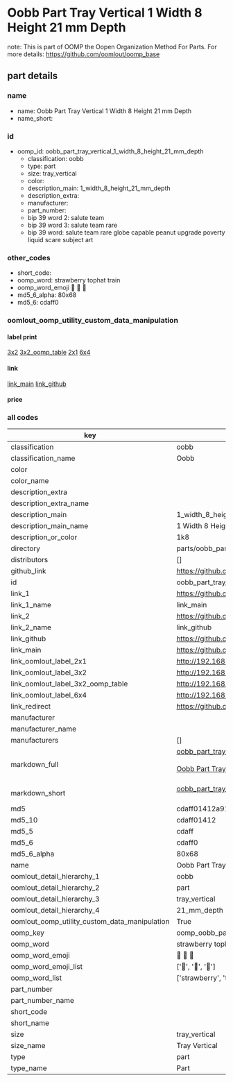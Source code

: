 # Oobb Part Tray Vertical 1 Width 8 Height 21 mm Depth  

note: This is part of OOMP the Oopen Organization Method For Parts. For more details: https://github.com/oomlout/oomp_base

##  part details
  







### name
* name: Oobb Part Tray Vertical 1 Width 8 Height 21 mm Depth
* name_short: 
### id
* oomp_id: oobb_part_tray_vertical_1_width_8_height_21_mm_depth
  * classification: oobb
  * type: part
  * size: tray_vertical
  * color: 
  * description_main: 1_width_8_height_21_mm_depth
  * description_extra: 
  * manufacturer: 
  * part_number: 
  * bip 39 word 2: salute team
  * bip 39 word 3: salute team rare
  * bip 39 word: salute team rare globe capable peanut upgrade poverty liquid scare subject art

### other_codes
* short_code: 
* oomp_word: strawberry tophat train
* oomp_word_emoji :strawberry: :tophat: :train:
* md5_6_alpha: 80x68
* md5_6: cdaff0






### oomlout_oomp_utility_custom_data_manipulation
#### label print
[3x2](http://192.168.1.245:1112/?label=oomp%2080x68)
[3x2_oomp_table](http://192.168.1.108:1112/?label=oomp%2080x68)
[2x1](http://192.168.1.242:1112/?label=oomp%2080x68)
[6x4](http://192.168.1.55:1112/?label=oomp%2080x68)    

#### link

[link_main](https://github.com/oomlout/oomlout_oomp_version_1_messy/tree/main/parts/oobb_part_tray_vertical_1_width_8_height_21_mm_depth) [link_github](https://github.com/oomlout/oomlout_oomp_version_1_messy/tree/main/parts/oobb_part_tray_vertical_1_width_8_height_21_mm_depth)                             

#### price







### all codes 
| key | value |  
| --- | --- |  
| classification | oobb |  
| classification_name | Oobb |  
| color |  |  
| color_name |  |  
| description_extra |  |  
| description_extra_name |  |  
| description_main | 1_width_8_height_21_mm_depth |  
| description_main_name | 1 Width 8 Height 21 mm Depth |  
| description_or_color | 1k8 |  
| directory | parts/oobb_part_tray_vertical_1_width_8_height_21_mm_depth |  
| distributors | [] |  
| github_link | https://github.com/oomlout/oomlout_oomp_part_src/tree/main/parts/oobb_part_tray_vertical_1_width_8_height_21_mm_depth |  
| id | oobb_part_tray_vertical_1_width_8_height_21_mm_depth |  
| link_1 | https://github.com/oomlout/oomlout_oomp_version_1_messy/tree/main/parts/oobb_part_tray_vertical_1_width_8_height_21_mm_depth |  
| link_1_name | link_main |  
| link_2 | https://github.com/oomlout/oomlout_oomp_version_1_messy/tree/main/parts/oobb_part_tray_vertical_1_width_8_height_21_mm_depth |  
| link_2_name | link_github |  
| link_github | https://github.com/oomlout/oomlout_oomp_version_1_messy/tree/main/parts/oobb_part_tray_vertical_1_width_8_height_21_mm_depth |  
| link_main | https://github.com/oomlout/oomlout_oomp_version_1_messy/tree/main/parts/oobb_part_tray_vertical_1_width_8_height_21_mm_depth |  
| link_oomlout_label_2x1 | http://192.168.1.242:1112/?label=oomp%2080x68 |  
| link_oomlout_label_3x2 | http://192.168.1.245:1112/?label=oomp%2080x68 |  
| link_oomlout_label_3x2_oomp_table | http://192.168.1.108:1112/?label=oomp%2080x68 |  
| link_oomlout_label_6x4 | http://192.168.1.55:1112/?label=oomp%2080x68 |  
| link_redirect | https://github.com/oomlout/oomlout_oomp_version_1_messy/tree/main/parts/oobb_part_tray_vertical_1_width_8_height_21_mm_depth |  
| manufacturer |  |  
| manufacturer_name |  |  
| manufacturers | [] |  
| markdown_full | [oobb_part_tray_vertical_1_width_8_height_21_mm_depth](none)<br>[](none)<br>[Oobb Part Tray Vertical 1 Width 8 Height 21 Mm Depth](none)<br><br> |  
| markdown_short | [oobb_part_tray_vertical_1_width_8_height_21_mm_depth](none)<br><br> |  
| md5 | cdaff01412a91dd68790f6356437adf6 |  
| md5_10 | cdaff01412 |  
| md5_5 | cdaff |  
| md5_6 | cdaff0 |  
| md5_6_alpha | 80x68 |  
| name | Oobb Part Tray Vertical 1 Width 8 Height 21 mm Depth |  
| oomlout_detail_hierarchy_1 | oobb |  
| oomlout_detail_hierarchy_2 | part |  
| oomlout_detail_hierarchy_3 | tray_vertical |  
| oomlout_detail_hierarchy_4 | 21_mm_depth |  
| oomlout_oomp_utility_custom_data_manipulation | True |  
| oomp_key | oomp_oobb_part_tray_vertical_1_width_8_height_21_mm_depth |  
| oomp_word | strawberry tophat train |  
| oomp_word_emoji | :strawberry: :tophat: :train: |  
| oomp_word_emoji_list | [':strawberry:', ':tophat:', ':train:'] |  
| oomp_word_list | ['strawberry', 'tophat', 'train'] |  
| part_number |  |  
| part_number_name |  |  
| short_code |  |  
| short_name |  |  
| size | tray_vertical |  
| size_name | Tray Vertical |  
| type | part |  
| type_name | Part |  
